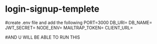 # login-signup-templete

#create .env file and add the following
PORT=3000
DB_URI=
DB_NAME=
JWT_SECRET=
NODE_ENV=
MAILTRAP_TOKEN=
CLIENT_URL=

#AND U WILL BE ABLE TO RUN THIS 
